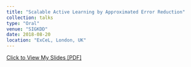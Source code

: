 ```yaml
---
title: "Scalable Active Learning by Approximated Error Reduction"
collection: talks
type: "Oral"
venue: "SIGKDD"
date: 2018-08-20
location: "ExCeL, London, UK"
---
```


[Click to View My Slides [PDF]](http://fuweijie.github.io/files/talk_sigkdd_2018.pdf)
